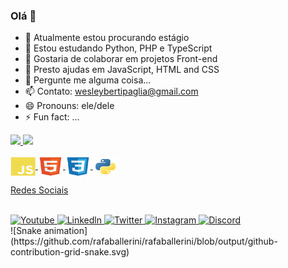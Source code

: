 ### Olá 👋

- 🔭 Atualmente estou procurando estágio 
- 🌱 Estou estudando Python, PHP e TypeScript
- 👯 Gostaria de colaborar em projetos Front-end 
- 🤔 Presto ajudas em JavaScript, HTML and CSS
- 💬 Pergunte me alguma coisa...
- 📫 Contato: wesleybertipaglia@gmail.com
- 😄 Pronouns: ele/dele
- ⚡ Fun fact: ...

<div id="stats">
  <a href="https://github.com/wesleybertipaglia">
  <img height="180em" src="https://github-readme-stats.vercel.app/api?username=wesleybertipaglia&show_icons=true&theme=dark&include_all_commits=true&count_private=true"/>
  <img height="180em" src="https://github-readme-stats.vercel.app/api/top-langs/?username=wesleybertipaglia&layout=compact&langs_count=7&theme=dark"/>
</div>

<div id="languages" style="display: inline_block">
  <br>
  <img align="center" alt="Wesley-Js" height="30" width="40" src="https://raw.githubusercontent.com/devicons/devicon/master/icons/javascript/javascript-plain.svg">
  <img align="center" alt="Wesley-HTML" height="30" width="40" src="https://raw.githubusercontent.com/devicons/devicon/master/icons/html5/html5-original.svg">
  <img align="center" alt="Wesley-CSS" height="30" width="40" src="https://raw.githubusercontent.com/devicons/devicon/master/icons/css3/css3-original.svg">
  <img align="center" alt="Wesley-Python" height="30" width="40" src="https://raw.githubusercontent.com/devicons/devicon/master/icons/python/python-original.svg">
</div>

<div id="social">
  <p>Redes Sociais</p><br>
  <a href="https://www.youtube.com/channel/UCHy_HXdqB2woHjfeTxZjRqA" target="_blank"> 
    <img alt="Youtube" src="https://img.shields.io/badge/YouTube-FF0000?style=for-the-badge&logo=youtube&logoColor=white"/>
  </a>  
  <a href="https://www.linkedin.com/in/wesley-bertipaglia-095768148/" target="_blank"> 
    <img alt="Linkedln" src="https://img.shields.io/badge/LinkedIn-0077B5?style=for-the-badge&logo=linkedin&logoColor=white"/>
  </a> 
  <a href="twitter.com/wesleyberti_" target="_blank"> 
    <img alt="Twitter" src="https://img.shields.io/badge/Twitter-1DA1F2?style=for-the-badge&logo=twitter&logoColor=white"/>
  </a>
  <a href="www.instagram.com/wesleyberti_" target="_blank"> 
    <img alt="Instagram" src="https://img.shields.io/badge/Instagram-E4405F?style=for-the-badge&logo=instagram&logoColor=white"/>
  </a>
  <a href="https://discord.gg/ZffJBhH7" target="_blank"> 
    <img alt="Discord" src="https://img.shields.io/badge/Discord-7289DA?style=for-the-badge&logo=discord&logoColor=white"/>
  </a>  
</div>
 
<div id="Snake">
  ![Snake animation](https://github.com/rafaballerini/rafaballerini/blob/output/github-contribution-grid-snake.svg)
</div>
